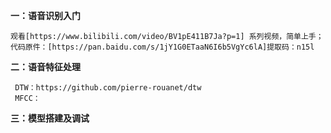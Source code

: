 **一：语音识别入门**

    观看[https://www.bilibili.com/video/BV1pE411B7Ja?p=1] 系列视频，简单上手；
    代码原件：[https://pan.baidu.com/s/1jY1G0ETaaN6I6b5VgYc6lA]提取码：n15l 

**二：语音特征处理**
     
     DTW：https://github.com/pierre-rouanet/dtw
     MFCC：
    
**三：模型搭建及调试**